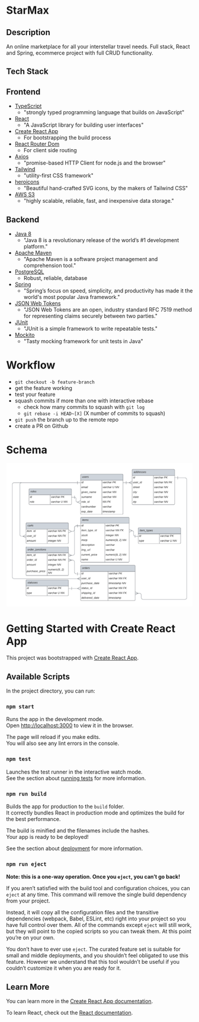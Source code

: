 # StarMax

## Description

An online marketplace for all your interstellar travel needs.
Full stack, React and Spring, ecommerce project with full CRUD functionality.

## Tech Stack

## Frontend

- [TypeScript](https://www.typescriptlang.org/)
  - "strongly typed programming language that builds on JavaScript"
- [React](https://reactjs.org/)
  - "A JavaScript library for building user interfaces"
- [Create React App](https://create-react-app.dev/)
  - For bootstrapping the build process
- [React Router Dom](https://reactrouter.com/en/main)
  - For client side routing
- [Axios](https://axios-http.com/docs/intro)
  - "promise-based HTTP Client for node.js and the browser"
- [Tailwind](https://tailwindcss.com/)
  - "utility-first CSS framework"
- [heroicons](https://github.com/tailwindlabs/heroicons#readme)
  - "Beautiful hand-crafted SVG icons, by the makers of Tailwind CSS"
- [AWS S3](https://docs.aws.amazon.com/s3/index.html)
  - "highly scalable, reliable, fast, and inexpensive data storage."

## Backend

- [Java 8](https://www.oracle.com/java/technologies/java8.html)
  - "Java 8 is a revolutionary release of the world’s #1 development platform."
- [Apache Maven](https://maven.apache.org/)
  - "Apache Maven is a software project management and comprehension tool."
- [PostgreSQL](https://www.postgresql.org/docs/current/index.html)
  - Robust, reliable, database
- [Spring](https://spring.io/)
  - "Spring’s focus on speed, simplicity, and productivity has made it the world's most popular Java framework."
- [JSON Web Tokens](https://jwt.io/)
  - "JSON Web Tokens are an open, industry standard RFC 7519 method for representing claims securely between two parties."
- [JUnit](https://junit.org)
  - "JUnit is a simple framework to write repeatable tests."
- [Mockito](https://site.mockito.org/)
  - "Tasty mocking framework for unit tests in Java"

# Workflow

- `git checkout -b feature-branch`
- get the feature working
- test your feature
- squash commits if more than one with interactive rebase 
  - check how many commits to squash with `git log`
  - `git rebase -i HEAD~[X]` (X number of commits to squash)
- `git push` the branch up to the remote repo
- create a PR on Github

# Schema

![erd](./erd.png)

# Getting Started with Create React App

This project was bootstrapped with [Create React App](https://github.com/facebook/create-react-app).

## Available Scripts

In the project directory, you can run:

### `npm start`

Runs the app in the development mode.\
Open [http://localhost:3000](http://localhost:3000) to view it in the browser.

The page will reload if you make edits.\
You will also see any lint errors in the console.

### `npm test`

Launches the test runner in the interactive watch mode.\
See the section about [running tests](https://facebook.github.io/create-react-app/docs/running-tests) for more information.

### `npm run build`

Builds the app for production to the `build` folder.\
It correctly bundles React in production mode and optimizes the build for the best performance.

The build is minified and the filenames include the hashes.\
Your app is ready to be deployed!

See the section about [deployment](https://facebook.github.io/create-react-app/docs/deployment) for more information.

### `npm run eject`

**Note: this is a one-way operation. Once you `eject`, you can’t go back!**

If you aren’t satisfied with the build tool and configuration choices, you can `eject` at any time. This command will remove the single build dependency from your project.

Instead, it will copy all the configuration files and the transitive dependencies (webpack, Babel, ESLint, etc) right into your project so you have full control over them. All of the commands except `eject` will still work, but they will point to the copied scripts so you can tweak them. At this point you’re on your own.

You don’t have to ever use `eject`. The curated feature set is suitable for small and middle deployments, and you shouldn’t feel obligated to use this feature. However we understand that this tool wouldn’t be useful if you couldn’t customize it when you are ready for it.

## Learn More

You can learn more in the [Create React App documentation](https://facebook.github.io/create-react-app/docs/getting-started).

To learn React, check out the [React documentation](https://reactjs.org/).
